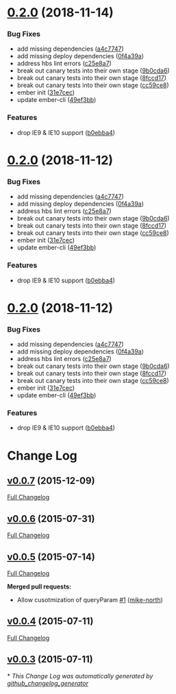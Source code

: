 # [0.2.0](https://github.com/mike-north/ember-anchor/compare/v0.1.8...v0.2.0) (2018-11-14)


### Bug Fixes

* add missing dependencies ([a4c7747](https://github.com/mike-north/ember-anchor/commit/a4c7747))
* add missing deploy dependencies ([0f4a39a](https://github.com/mike-north/ember-anchor/commit/0f4a39a))
* address hbs lint errors ([c25e8a7](https://github.com/mike-north/ember-anchor/commit/c25e8a7))
* break out canary tests into their own stage ([9b0cda6](https://github.com/mike-north/ember-anchor/commit/9b0cda6))
* break out canary tests into their own stage ([8fccd17](https://github.com/mike-north/ember-anchor/commit/8fccd17))
* break out canary tests into their own stage ([cc59ce8](https://github.com/mike-north/ember-anchor/commit/cc59ce8))
* ember init ([31e7cec](https://github.com/mike-north/ember-anchor/commit/31e7cec))
* update ember-cli ([49ef3bb](https://github.com/mike-north/ember-anchor/commit/49ef3bb))


### Features

* drop IE9 & IE10 support ([b0ebba4](https://github.com/mike-north/ember-anchor/commit/b0ebba4))

# [0.2.0](https://github.com/mike-north/ember-anchor/compare/v0.1.8...v0.2.0) (2018-11-12)


### Bug Fixes

* add missing dependencies ([a4c7747](https://github.com/mike-north/ember-anchor/commit/a4c7747))
* add missing deploy dependencies ([0f4a39a](https://github.com/mike-north/ember-anchor/commit/0f4a39a))
* address hbs lint errors ([c25e8a7](https://github.com/mike-north/ember-anchor/commit/c25e8a7))
* break out canary tests into their own stage ([9b0cda6](https://github.com/mike-north/ember-anchor/commit/9b0cda6))
* break out canary tests into their own stage ([8fccd17](https://github.com/mike-north/ember-anchor/commit/8fccd17))
* break out canary tests into their own stage ([cc59ce8](https://github.com/mike-north/ember-anchor/commit/cc59ce8))
* ember init ([31e7cec](https://github.com/mike-north/ember-anchor/commit/31e7cec))
* update ember-cli ([49ef3bb](https://github.com/mike-north/ember-anchor/commit/49ef3bb))


### Features

* drop IE9 & IE10 support ([b0ebba4](https://github.com/mike-north/ember-anchor/commit/b0ebba4))

# [0.2.0](https://github.com/mike-north/ember-anchor/compare/v0.1.8...v0.2.0) (2018-11-12)


### Bug Fixes

* add missing dependencies ([a4c7747](https://github.com/mike-north/ember-anchor/commit/a4c7747))
* add missing deploy dependencies ([0f4a39a](https://github.com/mike-north/ember-anchor/commit/0f4a39a))
* address hbs lint errors ([c25e8a7](https://github.com/mike-north/ember-anchor/commit/c25e8a7))
* break out canary tests into their own stage ([9b0cda6](https://github.com/mike-north/ember-anchor/commit/9b0cda6))
* break out canary tests into their own stage ([8fccd17](https://github.com/mike-north/ember-anchor/commit/8fccd17))
* break out canary tests into their own stage ([cc59ce8](https://github.com/mike-north/ember-anchor/commit/cc59ce8))
* ember init ([31e7cec](https://github.com/mike-north/ember-anchor/commit/31e7cec))
* update ember-cli ([49ef3bb](https://github.com/mike-north/ember-anchor/commit/49ef3bb))


### Features

* drop IE9 & IE10 support ([b0ebba4](https://github.com/mike-north/ember-anchor/commit/b0ebba4))

# Change Log

## [v0.0.7](https://github.com/mike-north/ember-anchor/tree/v0.0.7) (2015-12-09)
[Full Changelog](https://github.com/mike-north/ember-anchor/compare/v0.0.6...v0.0.7)

## [v0.0.6](https://github.com/mike-north/ember-anchor/tree/v0.0.6) (2015-07-31)
[Full Changelog](https://github.com/mike-north/ember-anchor/compare/v0.0.5...v0.0.6)

## [v0.0.5](https://github.com/mike-north/ember-anchor/tree/v0.0.5) (2015-07-14)
[Full Changelog](https://github.com/mike-north/ember-anchor/compare/v0.0.4...v0.0.5)

**Merged pull requests:**

- Allow cusotmization of queryParam [\#1](https://github.com/mike-north/ember-anchor/pull/1) ([mike-north](https://github.com/mike-north))

## [v0.0.4](https://github.com/mike-north/ember-anchor/tree/v0.0.4) (2015-07-11)
[Full Changelog](https://github.com/mike-north/ember-anchor/compare/v0.0.3...v0.0.4)

## [v0.0.3](https://github.com/mike-north/ember-anchor/tree/v0.0.3) (2015-07-11)


\* *This Change Log was automatically generated by [github_changelog_generator](https://github.com/skywinder/Github-Changelog-Generator)*
